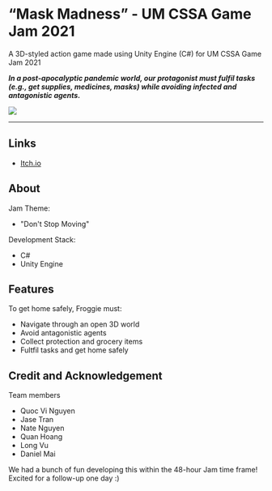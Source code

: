 # “Mask Madness” - UM CSSA Game Jam 2021 

A 3D-styled action game made using Unity Engine (C#) for UM CSSA Game Jam 2021

***In a post-apocalyptic pandemic world, our protagonist must fulfil tasks (e.g., get supplies, medicines, masks) while avoiding infected and antagonistic agents.***

 ![](Assets/preview.png)

---
## Links
- [Itch.io](https://charlesivnguyen4.itch.io/mask-madness)
  
## About 
Jam Theme: 
- "Don't Stop Moving"

Development Stack:
- C#
- Unity Engine

## Features
To get home safely, Froggie must:
- Navigate through an open 3D world
- Avoid antagonistic agents 
- Collect protection and grocery items
- Fultfil tasks and get home safely

## Credit and Acknowledgement

Team members
- Quoc Vi Nguyen
- Jase Tran
- Nate Nguyen
- Quan Hoang
- Long Vu
- Daniel Mai

We had a bunch of fun developing this within the 48-hour Jam time frame! Excited for a follow-up one day :)


 

 

 



